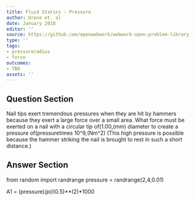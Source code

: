 ```yaml
---
title: Fluid Statics - Pressure
author: Urone et. al
date: January 2018
editor: ''
source: https://github.com/openwebwork/webwork-open-problem-library
type: ''
tags:
- pressureradius
- force
outcomes:
- TBD
assets: ''
---
```


## Question Section 

Nail tips exert tremendous pressures when they are hit by hammers because they exert a large force over a small area. What force must be exerted on a nail with a circular tip of(1.00,(mm) diameter to create a pressure of(pressuretimes 10^9,(Nm^2) (This high pressure is possible because the hammer striking the nail is brought to rest in such a short distance.)


## Answer Section

from random import randrange
pressure = randrange(2,4,0.01)

A1 = (pressure)*(pi)*(0.5)**(2)*1000
